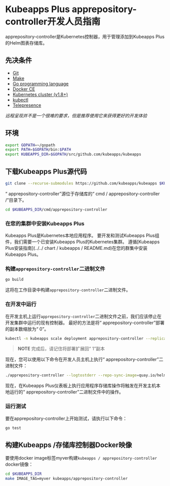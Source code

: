 # Kubeapps Plus apprepository-controller开发人员指南

apprepository-controller是Kubernetes控制器，用于管理添加到Kubeapps Plus的Helm图表存储库。

## 先决条件

- [Git](https://git-scm.com/)
- [Make](https://www.gnu.org/software/make/)
- [Go programming language](https://golang.org/dl/)
- [Docker CE](https://www.docker.com/community-edition)
- [Kubernetes cluster (v1.8+)](https://kubernetes.io/docs/setup/pick-right-solution/)
- [kubectl](https://kubernetes.io/docs/tasks/tools/install-kubectl/)
- [Telepresence](https://telepresence.io)

*远程呈现并不是一个很难的要求，但是推荐使用它来获得更好的开发体验*

## 环境

```bash
export GOPATH=~/gopath
export PATH=$GOPATH/bin:$PATH
export KUBEAPPS_DIR=$GOPATH/src/github.com/kubeapps/kubeapps
```

## 下载Kubeapps Plus源代码

```bash
git clone --recurse-submodules https://github.com/kubeapps/kubeapps $KUBEAPPS_DIR
```

“ apprepository-controller”源位于存储库的“ cmd / apprepository-controller /”目录下。

```bash
cd $KUBEAPPS_DIR/cmd/apprepository-controller
```

### 在您的集群中安装Kubeapps Plus

Kubeapps Plus是Kubernetes本地应用程序。 要开发和测试Kubeapps Plus组件，我们需要一个已安装Kubeapps Plus的Kubernetes集群。 遵循[Kubeapps Plus安装指南](../../ chart / kubeapps / README.md)在您的群集中安装Kubeapps Plus。

### 构建`apprepository-controller`二进制文件

```bash
go build
```

这将在工作目录中构建`apprepository-controller`二进制文件。

### 在开发中运行

在开发主机上运行`apprepository-controller`二进制文件之前，我们应该停止在开发集群中运行的现有控制器。 最好的方法是将“ apprepository-controller”部署的副本数缩放为“ 0”。

```bash
kubectl -n kubeapps scale deployment apprepository-controller --replicas=0
```

> **NOTE** 完成后，请记住将部署扩展回“ 1”副本

现在，您可以使用以下命令在开发人员主机上执行“ apprepository-controller”二进制文件：

```bash
./apprepository-controller --logtostderr --repo-sync-image=quay.io/helmpack/chart-repo:myver --kubeconfig ~/.kube/config
```

现在，在Kubeapps Plus仪表板上执行应用程序存储库操作将触发在开发主机本地运行的“ apprepository-controller”二进制文件中的操作。

### 运行测试

要在apprepository-controller上开始测试，请执行以下命令：

```bash
go test
```

## 构建Kubeapps /存储库控制器Docker映像

要使用docker image标签myver构建`kubeapps / apprepository-controller` docker镜像：

```bash
cd $KUBEAPPS_DIR
make IMAGE_TAG=myver kubeapps/apprepository-controller
```
